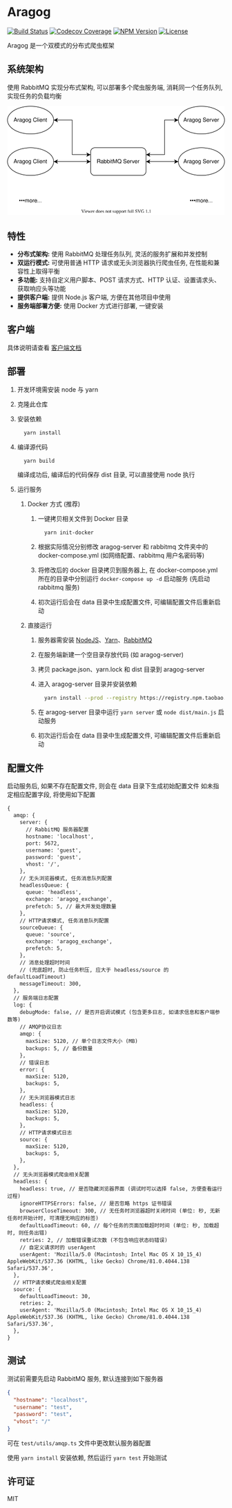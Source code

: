 # Aragog

[![Build Status](https://img.shields.io/travis/crawlerlab/aragog/master?style=flat-square)](https://travis-ci.com/crawlerlab/aragog)
[![Codecov Coverage](https://img.shields.io/codecov/c/github/crawlerlab/aragog/master?style=flat-square)](https://codecov.io/gh/crawlerlab/aragog)
[![NPM Version](https://img.shields.io/npm/v/aragog-client?style=flat-square)](https://www.npmjs.com/package/aragog-client)
[![License](https://img.shields.io/github/license/crawlerlab/aragog?style=flat-square)](https://github.com/crawlerlab/aragog/blob/master/LICENSE)

Aragog 是一个双模式的分布式爬虫框架

## 系统架构

使用 RabbitMQ 实现分布式架构, 可以部署多个爬虫服务端, 消耗同一个任务队列, 实现任务的负载均衡

![img](./md-frame.svg)

## 特性

- **分布式架构:** 使用 RabbitMQ 处理任务队列, 灵活的服务扩展和并发控制
- **双运行模式:** 可使用普通 HTTP 请求或无头浏览器执行爬虫任务, 在性能和兼容性上取得平衡
- **多功能:** 支持自定义用户脚本、POST 请求方式、HTTP 认证、设置请求头、获取响应头等功能
- **提供客户端:** 提供 Node.js 客户端, 方便在其他项目中使用
- **服务端部署方便:** 使用 Docker 方式进行部署, 一键安装

## 客户端

具体说明请查看 [客户端文档](client/README.md)

## 部署

1. 开发环境需安装 node 与 yarn
1. 克隆此仓库
1. 安装依赖

   ```bash
     yarn install
   ```

1. 编译源代码

   ```bash
     yarn build
   ```

   编译成功后, 编译后的代码保存 dist 目录, 可以直接使用 node 执行

1. 运行服务

   1. Docker 方式 (推荐)

      1. 一键拷贝相关文件到 Docker 目录

         ```bash
           yarn init-docker
         ```

      1. 根据实际情况分别修改 aragog-server 和 rabbitmq 文件夹中的 docker-compose.yml (如网络配置、rabbitmq 用户名密码等)
      1. 将修改后的 docker 目录拷贝到服务器上, 在 docker-compose.yml 所在的目录中分别运行 `docker-compose up -d` 启动服务 (先启动 rabbitmq 服务)
      1. 初次运行后会在 data 目录中生成配置文件, 可编辑配置文件后重新启动

   1. 直接运行

      1. 服务器需安装 [NodeJS][nodejs-download]、[Yarn][yarn-download]、[RabbitMQ][rabbitmq-download]
      1. 在服务端新建一个空目录存放代码 (如 aragog-server)
      1. 拷贝 package.json、yarn.lock 和 dist 目录到 aragog-server
      1. 进入 aragog-server 目录并安装依赖

         ```bash
           yarn install --prod --registry https://registry.npm.taobao.org/ # 可选淘宝源
         ```

      1. 在 aragog-server 目录中运行 `yarn server` 或 `node dist/main.js` 启动服务
      1. 初次运行后会在 data 目录中生成配置文件, 可编辑配置文件后重新启动

## 配置文件

启动服务后, 如果不存在配置文件, 则会在 data 目录下生成初始配置文件
如未指定相应配置字段, 将使用如下配置

```json5
{
  amqp: {
    server: {
      // RabbitMQ 服务器配置
      hostname: 'localhost',
      port: 5672,
      username: 'guest',
      password: 'guest',
      vhost: '/',
    },
    // 无头浏览器模式, 任务消息队列配置
    headlessQueue: {
      queue: 'headless',
      exchange: 'aragog_exchange',
      prefetch: 5, // 最大并发处理数量
    },
    // HTTP请求模式, 任务消息队列配置
    sourceQueue: {
      queue: 'source',
      exchange: 'aragog_exchange',
      prefetch: 5,
    },
    // 消息处理超时时间
    // (兜底超时, 防止任务积压, 应大于 headless/source 的 defaultLoadTimeout)
    messageTimeout: 300,
  },
  // 服务端日志配置
  log: {
    debugMode: false, // 是否开启调试模式 (包含更多日志, 如请求信息和客户端参数等)
    // AMQP协议日志
    amqp: {
      maxSize: 5120, // 单个日志文件大小 (MB)
      backups: 5, // 备份数量
    },
    // 错误日志
    error: {
      maxSize: 5120,
      backups: 5,
    },
    // 无头浏览器模式日志
    headless: {
      maxSize: 5120,
      backups: 5,
    },
    // HTTP请求模式日志
    source: {
      maxSize: 5120,
      backups: 5,
    },
  },
  // 无头浏览器模式爬虫相关配置
  headless: {
    headless: true, // 是否隐藏浏览器界面 (调试时可以选择 false, 方便查看运行过程)
    ignoreHTTPSErrors: false, // 是否忽略 https 证书错误
    browserCloseTimeout: 300, // 无任务时浏览器超时关闭时间 (单位: 秒, 无新任务时开始计时, 可清理无响应的标签)
    defaultLoadTimeout: 60, // 每个任务的页面加载超时时间 (单位: 秒, 加载超时, 则任务出错)
    retries: 2, // 加载错误重试次数 (不包含响应状态码错误)
    // 自定义请求时的 userAgent
    userAgent: 'Mozilla/5.0 (Macintosh; Intel Mac OS X 10_15_4) AppleWebKit/537.36 (KHTML, like Gecko) Chrome/81.0.4044.138 Safari/537.36',
  },
  // HTTP请求模式爬虫相关配置
  source: {
    defaultLoadTimeout: 30,
    retries: 2,
    userAgent: 'Mozilla/5.0 (Macintosh; Intel Mac OS X 10_15_4) AppleWebKit/537.36 (KHTML, like Gecko) Chrome/81.0.4044.138 Safari/537.36',
  },
}
```

## 测试

测试前需要先启动 RabbitMQ 服务, 默认连接到如下服务器

```json
{
  "hostname": "localhost",
  "username": "test",
  "password": "test",
  "vhost": "/"
}
```

可在 `test/utils/amqp.ts` 文件中更改默认服务器配置

使用 `yarn install` 安装依赖, 然后运行 `yarn test` 开始测试

## 许可证

MIT

[nodejs-download]: https://nodejs.org/en/download
[yarn-download]: https://classic.yarnpkg.com/en/docs/install
[rabbitmq-download]: https://www.rabbitmq.com/download.html
